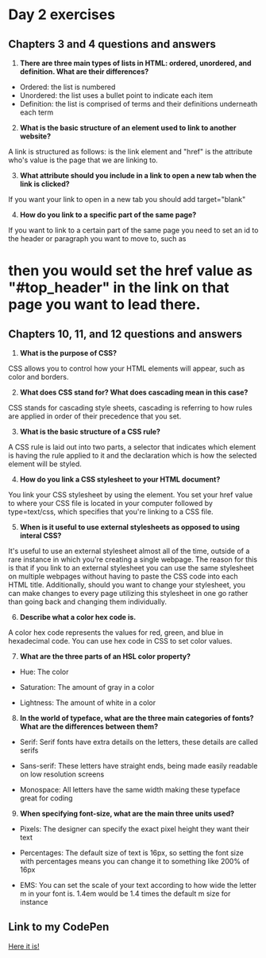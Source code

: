 # Day 2 exercises

## Chapters 3 and 4 questions and answers

1. **There are three main types of lists in HTML: ordered, unordered, and definition. What are their differences?**

- Ordered: the list is numbered
- Unordered: the list uses a bullet point to indicate each item
- Definition: the list is comprised of terms and their definitions underneath each term

2. **What is the basic structure of an element used to link to another website?**

A link is structured as follows: <a> is the link element and "href" is the attribute who's value is the page that we are linking to.

3. **What attribute should you include in a link to open a new tab when the link is clicked?**

If you want your link to open in a new tab you should add target="blank"

4. **How do you link to a specific part of the same page?**

If you want to link to a certain part of the same page you need to set an id to the header or paragraph you want to move to, such as <h1 id="top_header"> then you would set the href value as "#top_header" in the link on that page you want to lead there.

## Chapters 10, 11, and 12 questions and answers

1. **What is the purpose of CSS?**

CSS allows you to control how your HTML elements will appear, such as color and borders.

2. **What does CSS stand for? What does cascading mean in this case?**

CSS stands for cascading style sheets, cascading is referring to how rules are applied in order of their precedence that you set.

3. **What is the basic structure of a CSS rule?**

A CSS rule is laid out into two parts, a selector that indicates which element is having the rule applied to it and the declaration which is how the selected element will be styled.

4. **How do you link a CSS stylesheet to your HTML document?**

You link your CSS stylesheet by using the <link> element. You set your href value to where your CSS file is located in your computer followed by type=text/css, which specifies that you're linking to a CSS file.

5. **When is it useful to use external stylesheets as opposed to using interal CSS?**

It's useful to use an external stylesheet almost all of the time, outside of a rare instance in which you're creating a single webpage. The reason for this is that if you link to an external stylesheet you can use the same stylesheet on multiple webpages without having to paste the CSS code into each HTML title. Additionally, should you want to change your stylesheet, you can make changes to every page utilizing this stylesheet in one go rather than going back and changing them individually.

6. **Describe what a color hex code is.**

A color hex code represents the values for red, green, and blue in hexadecimal code. You can use hex code in CSS to set color values.

7. **What are the three parts of an HSL color property?**

- Hue: The color

- Saturation: The amount of gray in a color

- Lightness: The amount of white in a color

8. **In the world of typeface, what are the three main categories of fonts? What are the differences between them?**

- Serif: Serif fonts have extra details on the letters, these details are called serifs

- Sans-serif: These letters have straight ends, being made easily readable on low resolution screens

- Monospace: All letters have the same width making these typeface great for coding

9. **When specifying font-size, what are the main three units used?**

- Pixels: The designer can specify the exact pixel height they want their text

- Percentages: The default size of text is 16px, so setting the font size with percentages means you can change it to something like 200% of 16px

- EMS: You can set the scale of your text according to how wide the letter m in your font is. 1.4em would be 1.4 times the default m size for instance

## Link to my CodePen

[Here it is!](https://codepen.io/chadiwack/pen/ZEYjrvj)
